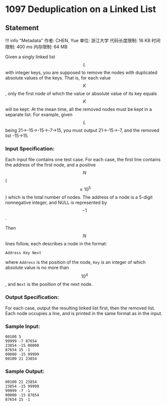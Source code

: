 
# 1097 Deduplication on a Linked List

## Statement

!!! info "Metadata"
    作者: CHEN, Yue
    单位: 浙江大学
    代码长度限制: 16 KB
    时间限制: 400 ms
    内存限制: 64 MB

Given a singly linked list $$L$$ with integer keys, you are supposed to remove the nodes with duplicated absolute values of the keys. That is, for each value $$K$$, only the first node of which the value or absolute value of its key equals $$K$$ will be kept. At the mean time, all the removed nodes must be kept in a separate list. For example, given $$L$$ being 21→-15→-15→-7→15, you must output 21→-15→-7, and the removed list -15→15.

### Input Specification:

Each input file contains one test case. For each case, the first line contains the address of the first node, and a positive $$N$$ ($$\le 10^5$$) which is the total number of nodes. The address of a node is a 5-digit nonnegative integer, and NULL is represented by $$-1$$.

Then $$N$$ lines follow, each describes a node in the format:
```
Address Key Next
```
where `Address` is the position of the node, `Key` is an integer of which absolute value is no more than $$10^4$$, and `Next` is the position of the next node.

### Output Specification:

For each case, output the resulting linked list first, then the removed list. Each node occupies a line, and is printed in the same format as in the input.

### Sample Input:
```plaintext
00100 5
99999 -7 87654
23854 -15 00000
87654 15 -1
00000 -15 99999
00100 21 23854
```

### Sample Output:
```plaintext
00100 21 23854
23854 -15 99999
99999 -7 -1
00000 -15 87654
87654 15 -1
```


